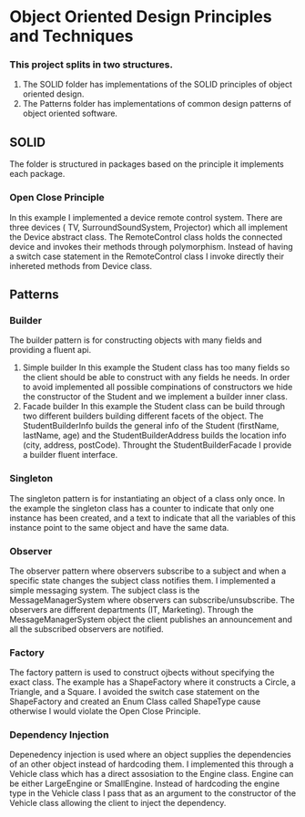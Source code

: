 # Object Oriented Design Principles and Techniques 

### This project splits in two structures. 
1. The SOLID folder has implementations of the SOLID principles of object oriented design.
1. The Patterns folder has implementations of common design patterns of object oriented software.


## SOLID
The folder is structured in packages based on the principle it implements each package.

### Open Close Principle
In this example I implemented a device remote control system. There are three devices ( TV, SurroundSoundSystem, Projector) which all implement the Device abstract class. The RemoteControl class holds the connected device and invokes their methods through polymorphism. Instead of having a switch case statement in the RemoteControl class I invoke directly their inhereted methods from Device class.


## Patterns

### Builder
The builder pattern is for constructing objects with many fields and providing a fluent api.
1. Simple builder
 In this example the Student class has too many fields so the client should be able to construct with any fields he needs. In order to avoid implemented all possible compinations of constructors we hide the constructor of the Student and we implement a builder inner class.
2. Facade builder
  In this example the Student class can be build through two different builders building different facets of the object. The StudentBuilderInfo builds the general info of the Student (firstName, lastName, age) and the StudentBuilderAddress builds the location info (city, address, postCode). Throught the StudentBuilderFacade I provide a builder fluent interface.


### Singleton
The singleton pattern is for instantiating an object of a class only once. In the example the singleton class has a counter to indicate that only one instance has been created, and a text to indicate that all the variables of this instance point to the same object and have the same data.

### Observer
The observer pattern where observers subscribe to a subject and when a specific state changes the subject class notifies them. I implemented a simple messaging system. The subject class is the MessageManagerSystem where observers can subscribe/unsubscribe. The observers are different departments (IT, Marketing). Through the MessageManagerSystem object the client publishes an announcement and all the subscribed observers are notified.

### Factory
The factory pattern is used to construct ojbects without specifying the exact class. The example has a ShapeFactory where it constructs a Circle, a Triangle, and a Square. I avoided the switch case statement on the ShapeFactory and created an Enum Class called ShapeType cause otherwise I would violate the Open Close Principle.

### Dependency Injection
Depenedency injection is used where an object supplies the dependencies of an other object instead of hardcoding them. I implemented this through a Vehicle class which has a direct assosiation to the Engine class. Engine can be either LargeEngine or SmallEngine. Instead of hardcoding the engine type in the Vehicle class I pass that as an argument to the constructor of the Vehicle class allowing the client to inject the dependency.
